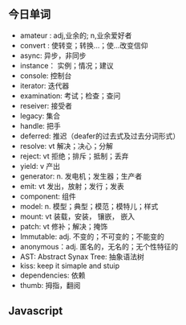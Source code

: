 ## 今日单词
- amateur : adj,业余的; n,业余爱好者
- convert : 使转变；转换…；使…改变信仰
- async: 异步，非同步
- instance： 实例；情况；建议
- console: 控制台
- iterator: 迭代器
- examination: 考试；检查；查问
- reseiver: 接受者
- legacy: 集合
- handle: 把手
- deferred: 推迟（deafer的过去式及过去分词形式）
- resolve: vt 解决；决心；分解
- reject: vt 拒绝；排斥；抵制；丢弃
- yield: v 产出
- generator: n. 发电机；发生器；生产者
- emit: vt 发出，放射；发行；发表
- component: 组件
- model: n. 模型；典型；模范；模特儿；样式
- mount: vt 装载，安装， 镶嵌， 嵌入
- patch: vt 修补；解决；掩饰
- Immutable: adj. 不变的；不可变的；不能变的
- anonymous：adj. 匿名的，无名的；无个性特征的
- AST: Abstract Synax Tree: 抽象语法树
- kiss: keep it simaple and stuip
- dependencies: 依赖
- thumb: 拇指，翻阅



## Javascript


